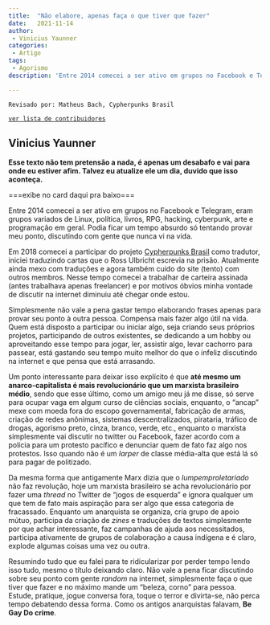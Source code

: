 ```yaml
---
title:  "Não elabore, apenas faça o que tiver que fazer"
date:   2021-11-14
author:
 - Vinicius Yaunner
categories:
 - Artigo
tags:
 - Agorismo
description: 'Entre 2014 comecei a ser ativo em grupos no Facebook e Telegram, eram grupos variados de Linux, política, livros, RPG, hacking, cyberpunk, arte e programação em geral. Podia ficar um tempo absurdo só tentando provar meu ponto, discutindo com gente que nunca vi na vida.'

---
```

```
Revisado por: Matheus Bach, Cypherpunks Brasil
```
[```ver lista de contribuidores```](/about/#contribuidores)

## Vinicius Yaunner

**Esse texto não tem pretensão a nada, é apenas um desabafo e vai para onde eu estiver afim. Talvez eu atualize ele um dia, duvido que isso aconteça.**

===exibe no card daqui pra baixo===

Entre 2014 comecei a ser ativo em grupos no Facebook e Telegram, eram grupos variados de Linux, política, livros, RPG, hacking, cyberpunk, arte e programação em geral. Podia ficar um tempo absurdo só tentando provar meu ponto, discutindo com gente que nunca vi na vida.

Em 2018 comecei a participar do projeto [Cypherpunks Brasil](https://cypherpunks.com.br/) como tradutor, iniciei traduzindo cartas que o Ross Ulbricht escrevia na prisão. Atualmente ainda mexo com traduções e agora também cuido do site (tento) com outros membros. Nesse tempo comecei a trabalhar de carteira assinada (antes trabalhava apenas freelancer) e por motivos óbvios minha vontade de discutir na internet diminuiu até chegar onde estou.

Simplesmente não vale a pena gastar tempo elaborando frases apenas para provar seu ponto à outra pessoa. Compensa mais fazer algo útil na vida. Quem está disposto a participar ou iniciar algo, seja criando seus próprios projetos, participando de outros existentes, se dedicando a um hobby ou aproveitando esse tempo para jogar, ler, assistir algo, levar cachorro para passear, está gastando seu tempo muito melhor do que o infeliz discutindo na internet e que pensa que está arrasando.

Um ponto interessante para deixar isso explícito é que **até mesmo um anarco-capitalista é mais revolucionário que um marxista brasileiro médio**, sendo que esse último, como um amigo meu já me disse, só serve para ocupar vaga em algum curso de ciências sociais, enquanto, o “ancap” mexe com moeda fora do escopo governamental, fabricação de armas, criação de redes anônimas, sistemas descentralizados, pirataria, tráfico de drogas, agorismo preto, cinza, branco, verde, etc., enquanto o marxista simplesmente vai discutir no twitter ou Facebook, fazer acordo com a polícia para um protesto pacífico e denunciar quem de fato faz algo nos protestos. Isso quando não é um _larper_ de classe média-alta que está lá só para pagar de politizado.

Da mesma forma que antigamente Marx dizia que o _lumpemproletariado_ não faz revolução, hoje um marxista brasileiro se acha revolucionário por fazer uma _thread_ no Twitter de “jogos de esquerda” e ignora qualquer um que tem de fato mais aspiração para ser algo que essa categoria de fracassado. Enquanto um anarquista se organiza, cria grupo de apoio mútuo, participa da criação de _zines_ e traduções de textos simplesmente por que achar interessante, faz campanhas de ajuda aos necessitados, participa ativamente de grupos de colaboração a causa indígena e é claro, explode algumas coisas uma vez ou outra.

Resumindo tudo que eu falei para te ridicularizar por perder tempo lendo isso tudo, mesmo o título deixando claro. Não vale a pena ficar discutindo sobre seu ponto com gente _random_ na internet, simplesmente faça o que tiver que fazer e no máximo mande um “beleza, corno” para pessoa. Estude, pratique, jogue conversa fora, toque o terror e divirta-se, não perca tempo debatendo dessa forma. Como os antigos anarquistas falavam, **Be Gay Do crime**.
